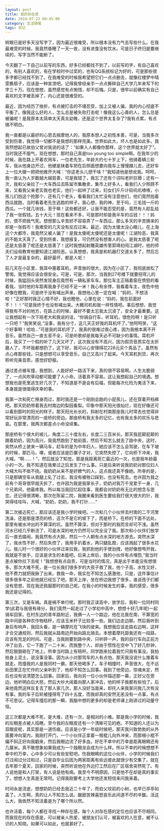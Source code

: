 ```yaml
---
layout: post
title: 我的存在感
date: 2014-07-22 00:45:00
category: 生活随笔
tags: 杂记
---
```


转眼已是好多天没写字了，因为最近很难受，所以根本没有力气去写些什么。在我最难受的时候，我竟然昏睡了一天一夜，没有进食没有饮水。可是日子终归是要继续的，写字当然不能断了。

今天翻了一下自己以前写的东西，好多已经都找不到了，以前写的字，有自己喜欢的，有别人喜欢的，有在学校时中过奖的，也有QQ系统标记为好的，可是那些很多字都已经找不到了。在我难受的时候我希望把它们一点点删去，就像红楼梦中晴雯撕扇子，应该是一种宣泄吧。记得我曾经亲手一点点撕碎自己大学几年来写下的字三十万。现在想想，虽然感觉有点惋惜，却不后悔。只是，很早以前确实有自己喜欢的文字被丢掉了，内心还是很难受的。

最近，因为经历了挫折，有点被打击的不堪忍受，加上又被人骗，我的内心彻底不平衡了。像我这么好的人，怎么总是被失败打击呢！像我这么心善的人，怎么总是被骗呢！是我原本太简单太天真太幼稚，还是这个世界太复杂了?我有点累，有点搞不明白。

我一直都是以最好的心思去揣摩他人的，我原本想人之初性本善，可是，当我多次受到伤害，我觉得一切都不是我想的那样完美。世界如此大，坏人也是如此多。我突然想起已故伯父曾对我说的话了：“如果人人都像你那样，这个世界就太好了”。当时我还不服气，现在想想，那时自己真是too young too simple啊。在我年少的时候，我在路上开着农用车，一位老先生，年龄大约七十岁上下，他骑着辆三轮车，我从他身边开过，他硬是抹着车把在后侧面想要向我车上慢慢蹭儿去，还好车上一位大嫂一把把他推开大喊：“你这老头儿想干啥？”我知道他是想讹我。呵呵，我一直认为人岁数越大越慈善，可是我错了，我忘了还有个词叫老奸巨猾；还有一次，我和父亲拉了一大车西瓜去陈留市集散卖，集市上好多人，看我们人少照顾不来，又看我父亲老实我也老实，他们一起哄了过来，妇女们斤斤计较叽叽喳喳，小孩儿们抱这个抢那个，还有几个老头，看看我们太忙没有注意他们，他们竟然抱着西瓜就跑，当时看着老先生逃跑的样子，我心想，我的神，至于吗，三毛钱一斤的西瓜，一个就几块钱，至于嘛！这些都还好，让我不能忍受的是，竟然有人趁乱给了我一张假钱。五十大元！现在看来不多，可是那时却是我半车的瓜钱！！！妈的，恨不把我气死。想想那么辛苦好不容易弄了一车西瓜，那么多天的辛苦换来的却是一张假币！我难受的几天没有反应过来。最近，因为太傻太没心眼儿，在上海这个大都市，我竟然又被人骗了！是我太傻呢太傻呢还是太傻呢！江湖险恶，我真的不能太天真了。受到伤害，我想报复，可仍然没有想害人的心。是我太慈善了呢还是太慈善了呢还是太慈善了！这时我想起射雕英雄传里郭靖初闯江湖时，他的师夫们设局教育他要知道江湖险恶。认真想想，我真是和机器打交道太多了，然后忘了人才是最复杂的，最好最坏，都是人呃！

前几天在小区里，我耳中塞着耳机，声音放的很大，因为在小区了，我彻底放松了警惕，我觉得应该会很安全。可是，可是，那次，当我到27号楼下就要拐弯儿的时候，我猛回头突然发现身后竟然有一辆私家车车。那位车主正隔着窗在愤怒的看着我，当时他的车距离我身子已经不足一米！我心有余悸，我看着车主，夜色中他好像在瞪我，可是终于没有喊出声来，我想他心里一定在喊：“妈的，不想活啦！”正好那时我正心情不好，我也瞪他，心里在说：“妈的，我在前面好不！！！”可是我终于也没有喊出来。大概司机和我一样性情吧。事后想想，我觉得我有不对的地方，在路上的时候，最好不要太忘我太沉浸了，安全才最重要。这让我想起有一次下班老大和我说的话，“你骑自行车，听耳机，很危险啊！是只听一只吧？”我笑笑说,“没事，我有分寸，这几天正好我的耳机坏了。”他呵呵笑，“这个好事啊！哈哈...”可是我的耳机坏了，我真的很难过很心疼，因为我根本离不开音乐，虽然自己一直五音不全，可是听歌却是我每天必不可缺少的事情。耳机坏后，我买了一个假的听了几天又坏了，这次我没有不高兴，因为假货音质实在太折磨人了，不坏我都想扔了，这下好，我可以心安理得花228元买个真品了。虽然有点心疼那些钱，只是想想可以享受音乐，自己又高兴了起来。今天耳机到货，再次聆听完美音质，感觉好舒服。

通过差点被车撞，我想到，人能好好一路活下来，真的很不容易啊。人生太脆弱了，一点风吹草动都可能要了人小命。活着真不容易。这让我想起自己的境遇。想想我也是死里逃生好几次了，不知道是不是会有后福，但能每次化险为夷活下来，本身就是很值得庆幸的事。

我第一次和死亡擦身而过，那时我还是一个刚刚会跑的小屁孩儿，还在穿着开档裤吧。那天奶奶带着我去村南边的梨园看梨。印象中那天阳光很灿烂，现在好像还可以看到那时的阳光的样子。那天阳光长长的，斜射在村南那座我儿时常去也觉得非常好玩非常漂亮的一座桥的旁边。那座桥有我太多的记忆，也有我太多的欢乐与悲哀。在那里，我两次都差点小命没续集。

那座桥有个很大的坡儿，角度二三十度左右，长度二三百米长。那天我屁颠屁颠的跟着奶奶，因为高兴，我竟然跑到了她前面，然后不知怎么就去了路中央，这时，突然从桥上驶来一辆马车，赶车的是为中年妇人，她应该不怎么会驾驶，在车下坡的时候，那匹马，噢，或者应该是匹骡子才对，它突然失控了，它向桥下冲来，我大喊，“啊......！”，然后就没了知觉。那是我距离死亡最近的一次，也是我年龄最小的一次。我不知道在我晕过之后发生了什么事。只是后来听说我奶奶对那位妇人大喊大叫不依不挠。我奶奶从来不是好脾气的人，这点我还真不像她。所幸的是，只是那辆空车从我腿上轧了过去，我没有被牲口踩到，也没有死去。也许因为我之前有个哥哥很早就夭折了，也许因为我是我家长子，奶奶对我万千宠爱于一身，几个兄弟间，他最疼我。所以每当我回忆起往事，我都会对奶奶有无比的想念与思恋。还记得很清晰，那次在陈留二院，我醒来看到医生要给我打很大很大的针，我哭得哇哇叫，大喊，“奶奶，奶奶，我不打针......”

第二次接近死亡，那应该还是我小学时候吧。一次和几个小伙伴去村南的二干河里洗澡，还是那座漂亮的桥，这次不是它的坡下了，而是桥下。在桥的下面不远处，那里有被水冲出的不算深的坑，虽然不算深，但对于那时的我而言却可不浅。虽然河水已经几乎断流了，可是水深的地方仍然可以完全没了我。那次和小伙伴们放学后一直去嬉闹，我竟然有点大胆，然后一个人朝有点水深的地方游去。突然水深了，我水性不好，然后失控了，我用手扒着水，两只腿乱蹬，应该溅起了很多水花儿。我儿时一个很好的小伙伴过来拉我，我抓到他的手使劲拽，他好像想甩开我，我就是不放手，应该是求生的本能吧。后来上岸后，我的小伙伴有点埋怨,“我当时差点被你拉下去呢！”我想想有点自责，可是当时的情况，真是出于本能没有想很多。那次大难不死，是一位长我们很多岁的大孩子救了我，他个子高，水性又好，他不费力就把我揪了出来。救我一命，我实在不知怎么感激他，只是，这件事估计很多很多年之前他就已经忘了吧。那天上岸，坐在桥边我想了很多，谁说孩子们都没有思想，现在我还佩服那时的自己呢。在我小的时候发生的事，我的感受，很多我还是记得的。

第三次，又是车祸。真是祸不单行呢。那时我正读高中，放学后，我和一位同村同学(此君与我很有缘分，我们竟然一起走过了小学初中高中，想想十好几年呢)一起骑车回家。在村东边的青年路附近，我俩一人一个路边，他在北我在南，不算宽的路中间是各种农作物秸秆，应该玉米杆子比较多一些。我们边走边聊。然后我听到身后有响声，我回头看，是一辆摩托在飞快的驶来。我想我应该走路右边啊，这样才合交通规则，然后我就从路南边开始向路北骑去。本想着摩托距我还有一段路，应该有充足的时间。可是，当我刚要到路中央，只听砰一声，我的自行车向正前方冲了出去，它一下跑了一二十米，而我整个人，却由于惯性在空中飞了好几秒钟，然后狠狠砸在了地上。所幸当时路上有秸秆。同学跑来拉着我忙问我有事没。我拍拍身上泥土，说没事没事。因为从小对那驾车的人有点怕，那天我没说什么推着车就走。而撞我的人是我同村一霸，那天他喝多了。车子相撞时，声音很大，在不远处田里正在忙作的父亲听到了，他却不知怎么回事。我到了他旁边，惊魂未定，然后也没有说清楚怎么回事。回家后，我向另一位小伙伴描述那一幕，正好父在旁边，他听明白后大怒，然后大吵大闹着向那人家冲去，他的样子我都有些怕了。后来他竟然这样反复去了那人家几次，那人没好当面来，却托人来我家问我几次有没有事。我的车子后轮被撞得弯了四十五度，而我却真的安然无恙没有一点事，有点不可思议。记得车撞后的那一瞬，我脑中想的更多的却是老师课上刚讲过的动量守恒。

这三次都是大难不死，是大难，还有一次，是相对的小难。那是我小学的时候，我的左眼差点被人捣瞎，至今我的左眼皮还有一个清晰可见的疤。不知道的人还以为双眼皮呢，其实那是一道伤痕。应该是小学一年级时候吧，那天我兴致勃勃的从外面要冲向室内，我刚打开门，一个小伙伴正拿着一根棍儿向外冲来，而那根小棍不偏不斜正好向我戳来，然后我眼边流了好多血，好在不幸中的万幸是距离眼睛还有几厘米。真不敢想象如果我成为一个独眼龙会成为什么样。所以不幸的时候想想不幸中的万幸，心中多少可以有些安慰吧。伤我眼睛的这位小伙伴，小学的时候我们打过闹过分过和过，只是自毕业后因为两家距离有些远彼此就很少有交集了。就在去年那个夏天，回家的时候，突然听说他在外边打工然后在厂区宿舍突然死了。有人说他是和人打架，有人说是他有病。我至今不明原因，只是他不在却是真的事实了。想想人生真是无常呵。记得我刚要考上大学他还发短信来问我来着。

时间永是流逝，想想奶奶已经去我近二十年了，而伯父坟前的小树，也早已亭亭如盖了。人生啊，真的让人不知怎么说。酸甜苦辣喜怒哀乐此间道不尽的辛酸。活这么大，我依然不知活着是为了哪个所以然。

也许活着，每个人都在寻找一种存在感，每个人对存在感的定位也应该不尽相同。而我现在的存在感是，可以被亲人热爱，被朋友们认可，被喜欢的人在意，被不认识的人知晓。如果可以如此，也就甚好了。

